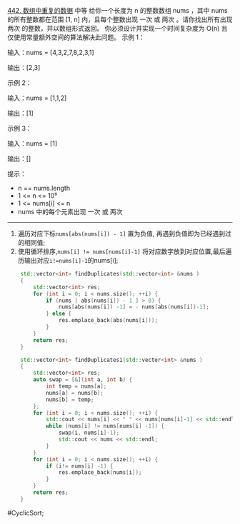 [442. 数组中重复的数据](https://leetcode.cn/problems/find-all-duplicates-in-an-array/description/)
中等
给你一个长度为 n 的整数数组 nums ，其中 nums 的所有整数都在范围 [1, n] 内，且每个整数出现 一次 或 两次 。请你找出所有出现 两次 的整数，并以数组形式返回。
你必须设计并实现一个时间复杂度为 O(n) 且仅使用常量额外空间的算法解决此问题。
示例 1：

输入：nums = [4,3,2,7,8,2,3,1]

输出：[2,3]

示例 2：

输入：nums = [1,1,2]

输出：[1]

示例 3：

输入：nums = [1]

输出：[]


提示：

- n == nums.length
- 1 <= n <= 10⁵
- 1 <= nums[i] <= n
- nums 中的每个元素出现 一次 或 两次

---- ----
1. 遍历对应下标`nums[abs(nums[i]) - 1]` 置为负值,
    再遇到负值即为已经遇到过的相同值;
2. 使用循环排序,`nums[i] != nums[nums[i]-1]`
    将对应数字放到对应位置,最后遍历输出对应`i!=nums[i]-1`的nums[i];

```cpp
    std::vector<int> findDuplicates(std::vector<int> &nums )
    {
        std::vector<int> res;
        for (int i = 0; i < nums.size(); ++i) {
            if (nums [ abs(nums[i]) - 1 ] > 0) {
                nums[abs(nums[i]) -1] = - nums[abs(nums[i])-1];
            } else {
                res.emplace_back(abs(nums[i]));
            }
        }
        return res;
    }
```

```cpp
    std::vector<int> findDuplicates1(std::vector<int> &nums )
    {
        std::vector<int> res;
        auto swap = [&](int a, int b) {
            int temp = nums[a];
            nums[a] = nums[b];
            nums[b] = temp;
        };
        for (int i = 0; i < nums.size(); ++i) {
            std::cout << nums[i] << " " << nums[nums[i]-1] << std::endl;
            while (nums[i] != nums[nums[i] -1]) {
                swap(i, nums[i]-1);
                std::cout << nums << std::endl;
            }
        }
        for (int i = 0; i < nums.size(); ++i) {
            if (i!= nums[i] -1) {
                res.emplace_back(nums[i]);
            }
        }
        return res;
    }
```
#CyclicSort;
